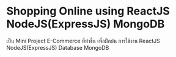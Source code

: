# Shopping Online using ReactJS NodeJS(ExpressJS) MongoDB 
เป็น Mini Project E-Commerce ที่ทำขึ้น เพื่อฝึกฝน การใช้งาน ReactJS NodeJS(ExpressJS) Database MongoDB
